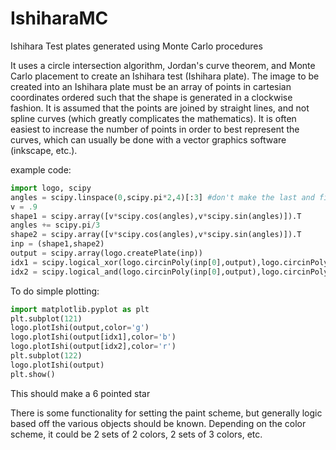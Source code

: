 # IshiharaMC
Ishihara Test plates generated using Monte Carlo procedures

It uses a circle intersection algorithm, Jordan's curve theorem, and Monte Carlo placement to create an Ishihara test (Ishihara plate). The image to be created into an Ishihara plate must be an array of points in cartesian coordinates ordered such that the shape is generated in a clockwise fashion.  It is assumed that the points are joined by straight lines, and not spline curves (which greatly complicates the mathematics).  It is often easiest to increase the number of points in order to best represent the curves, which can usually be done with a vector graphics software (inkscape, etc.).

example code:
```python
import logo, scipy
angles = scipy.linspace(0,scipy.pi*2,4)[:3] #don't make the last and first points the same
v = .9
shape1 = scipy.array([v*scipy.cos(angles),v*scipy.sin(angles)]).T
angles += scipy.pi/3
shape2 = scipy.array([v*scipy.cos(angles),v*scipy.sin(angles)]).T
inp = (shape1,shape2)
output = scipy.array(logo.createPlate(inp))
idx1 = scipy.logical_xor(logo.circinPoly(inp[0],output),logo.circinPoly(inp[1],output))
idx2 = scipy.logical_and(logo.circinPoly(inp[0],output),logo.circinPoly(inp[1],output))
```

To do simple plotting:
```python
import matplotlib.pyplot as plt
plt.subplot(121)
logo.plotIshi(output,color='g')
logo.plotIshi(output[idx1],color='b')
logo.plotIshi(output[idx2],color='r')
plt.subplot(122)
logo.plotIshi(output)
plt.show() 
```

This should make a 6 pointed star

There is some functionality for setting the paint scheme, but generally logic based off the various objects should be known.
Depending on the color scheme, it could be 2 sets of 2 colors, 2 sets of 3 colors, etc.
